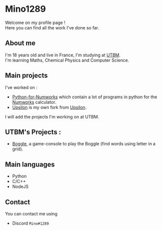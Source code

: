 # Mino1289

Welcome on my profile page !  
Here you can find all the work I've done so far.

## About me

I'm 18 years old and live in France, I'm studying at [UTBM](https://utbm.fr/ " ").  
I'm learning Maths, Chemical Physics and Computer Science.

## Main projects

I've worked on :

- [Python-for-Numworks](https://github.com/Mino1289/Python-for-Numworks " ") which contain a lot of programs in python for the [Numworks](https://numworks.com " ") calculator.
- [Upsilon](https://github.com/Mino1289/Upsilon " ") is my own fork from [Upsilon](https://github.com/UpsilonNumworks/Upsilon " ").


I will add the projects I'm working on at UTBM.
## UTBM's Projects :
- [Boggle](https://github.com/Mino1289/Boggle " "), a game-console to play the Boggle (find words using letter in a grid).


## Main languages

- Python
- C/C++
- NodeJS


## Contact

You can contact me using

- Discord `Mino#1289`
